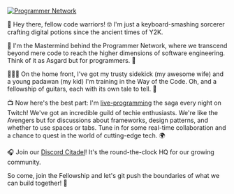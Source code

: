[![Programmer Network](https://github.com/agjs/agjs/assets/7226555/9f35364b-6600-4045-a1b7-6f34c807a01c)](https://programmer.network)

👋 Hey there, fellow code warriors! 🤓 I'm just a keyboard-smashing sorcerer crafting digital potions since the ancient times of Y2K.

🚀 I'm the Mastermind behind the Programmer Network, where we transcend beyond mere code to reach the higher dimensions of software engineering. Think of it as Asgard but for programmers. 🌌

👨‍👩‍👧 On the home front, I've got my trusty sidekick (my awesome wife) and a young padawan (my kid) I'm training in the Way of the Code. Oh, and a fellowship of guitars, each with its own tale to tell. 🎸

📺 Now here's the best part: I'm [live-programming](https://www.twitch.tv/programmer_network) the saga every night on Twitch! We've got an incredible guild of techie enthusiasts. We're like the Avengers but for discussions about frameworks, design patterns, and whether to use spaces or tabs. Tune in for some real-time collaboration and a chance to quest in the world of cutting-edge tech. 🌍

🎧 Join our [Discord Citadel](https://discord.gg/ysnpXnY7ba)! It's the round-the-clock HQ for our growing community.

So come, join the Fellowship and let's git push the boundaries of what we can build together! 🤝



